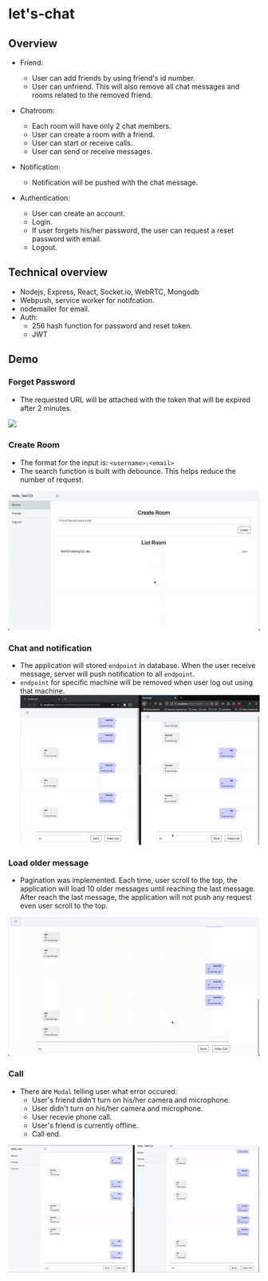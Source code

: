 # let's-chat

## Overview

- Friend:

  - User can add friends by using friend's id number.
  - User can unfriend. This will also remove all chat messages and rooms related to the removed friend.

- Chatroom:

  - Each room will have only 2 chat members.
  - User can create a room with a friend.
  - User can start or receive calls.
  - User can send or receive messages.

- Notification:

  - Notification will be pushed with the chat message.

- Authentication:
  - User can create an account.
  - Login.
  - If user forgets his/her password, the user can request a reset password with email.
  - Logout.

## Technical overview

- Nodejs, Express, React, Socket.io, WebRTC, Mongodb
- Webpush, service worker for notifcation.
- nodemailer for email.
- Auth:
  - 256 hash function for password and reset token.
  - JWT

## Demo

### Forget Password

- The requested URL will be attached with the token that will be expired after 2 minutes.

![](demo/forget-pass.gif)

### Create Room

- The format for the input is: `<username>;<email>`
- The search function is built with debounce. This helps reduce the number of request.

![](demo/create-room.gif)

### Chat and notification

- The application will stored `endpoint` in database. When the user receive message, server will push notification to all `endpoint`.
- `endpoint` for specific machine will be removed when user log out using that machine.
  ![](demo/chat-noti.gif)

### Load older message

- Pagination was implemented. Each time, user scroll to the top, the application will load 10 older messages until reaching the last message. After reach the last message, the application will not push any request even user scroll to the top.

![](demo/load-on-scroll.gif)

### Call

- There are `Modal` telling user what error occured:
  - User's friend didn't turn on his/her camera and microphone.
  - User didn't turn on his/her camera and microphone.
  - User recevie phone call.
  - User's friend is currently offline.
  - Call end.

![](demo/call.gif)
